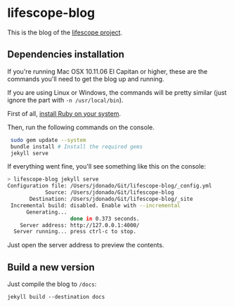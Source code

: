 # lifescope-blog

This is the blog of the [lifescope project](https://www.lifescope-project.com).

## Dependencies installation

If you're running Mac OSX 10.11.06 El Capitan or higher, these are the commands
you'll need to get the blog up and running.

If you are using Linux or Windows, the commands will be pretty similar (just ignore the part with `-n /usr/local/bin`).

First of all, [install Ruby on your system](https://www.ruby-lang.org/en/documentation/installation/).

Then, run the following commands on the console.

```bash
 sudo gem update --system
 bundle install # Install the required gems
 jekyll serve
```

If everything went fine, you'll see something like this on the console:

```bash
> lifescope-blog jekyll serve
Configuration file: /Users/jdonado/Git/lifescope-blog/_config.yml
            Source: /Users/jdonado/Git/lifescope-blog
       Destination: /Users/jdonado/Git/lifescope-blog/_site
 Incremental build: disabled. Enable with --incremental
      Generating...
                    done in 0.373 seconds.
    Server address: http://127.0.0.1:4000/
  Server running... press ctrl-c to stop.
```

Just open the server address to preview the contents.

## Build a new version

Just compile the blog to `/docs`:

`jekyll build --destination docs`
